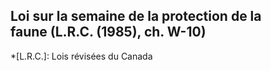 ## Loi sur la semaine de la protection de la faune (L.R.C. (1985), ch. W-10)
  *[L.R.C.]: Lois révisées du Canada
